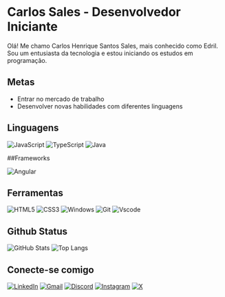 # Carlos Sales - Desenvolvedor Iniciante
Olá! Me chamo Carlos Henrique Santos Sales, mais conhecido como Edril. Sou um entusiasta da tecnologia e estou  iniciando os estudos em programação.

## Metas
- Entrar no mercado de trabalho
- Desenvolver novas habilidades com diferentes linguagens

## Linguagens

![JavaScript](https://img.shields.io/badge/JavaScript-F7DF1E?style=for-the-badge&logo=javascript&logoColor=black)
![TypeScript](https://img.shields.io/badge/TypeScript-007ACC?style=for-the-badge&logo=typescript&logoColor=white)
![Java](https://img.shields.io/badge/java-%23ED8B00.svg?style=for-the-badge&logo=openjdk&logoColor=white)

##Frameworks

![Angular](https://img.shields.io/badge/Angular-DD0031?style=for-the-badge&logo=angular&logoColor=white)


## Ferramentas 

![HTML5](https://img.shields.io/badge/HTML5-E34F26?style=for-the-badge&logo=html5&logoColor=white)
![CSS3](https://img.shields.io/badge/CSS3-1572B6?style=for-the-badge&logo=css3&logoColor=white)
![Windows](https://img.shields.io/badge/Windows-000?style=for-the-badge&logo=windows&logoColor=2CA5E0)
![Git](https://img.shields.io/badge/GIT-E44C30?style=for-the-badge&logo=git&logoColor=white)
![Vscode](https://img.shields.io/badge/Vscode-007ACC?style=for-the-badge&logo=visual-studio-code&logoColor=white)

## Github Status

![GitHub Stats](https://github-readme-stats.vercel.app/api?username=Carlos-Edril&theme=date_night)
![Top Langs](https://github-readme-stats-git-masterrstaa-rickstaa.vercel.app/api/top-langs/?username=Carlos-Edril&theme=date_night)


## Conecte-se comigo

[![LinkedIn](https://img.shields.io/badge/LinkedIn-0077B5?style=for-the-badge&logo=linkedin&logoColor=white)](https://www.linkedin.com/in/carlos-edril/) 
[![Gmail](https://img.shields.io/badge/Gmail-333333?style=for-the-badge&logo=gmail&logoColor=red)](mailto:contato.edril@gmail.com)
[![Discord](https://img.shields.io/badge/Discord-7289DA?style=for-the-badge&logo=discord&logoColor=white)](https://https://discord.com/channels/@edrilxd/)
[![Instagram](https://img.shields.io/badge/-Instagram-%23E4405F?style=for-the-badge&logo=instagram&logoColor=white)](https://www.instagram.com/henrique_edril/)
[![X](https://img.shields.io/badge/X-000?style=for-the-badge&logo=x)](https://x.com/Edrildusflux)
